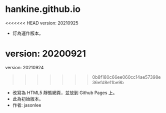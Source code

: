# hankine.github.io

<<<<<<< HEAD
version: 20210925

* 訂為運作版本。 

version: 20200921
=======
version: 20210924
>>>>>>> 0b8f180c66ee060cc14ae57398e36efd8e11be9b

* 改寫為 HTML5 靜態網頁，並放到 Github Pages 上。
* 此為初始版本。
* 作者: jasonlee
